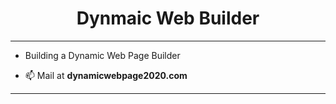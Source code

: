 
<h1 align="center">Dynmaic Web Builder</h1>

---
- Building a Dynamic Web Page Builder

- 📫 Mail at **dynamicwebpage2020.com**
---

